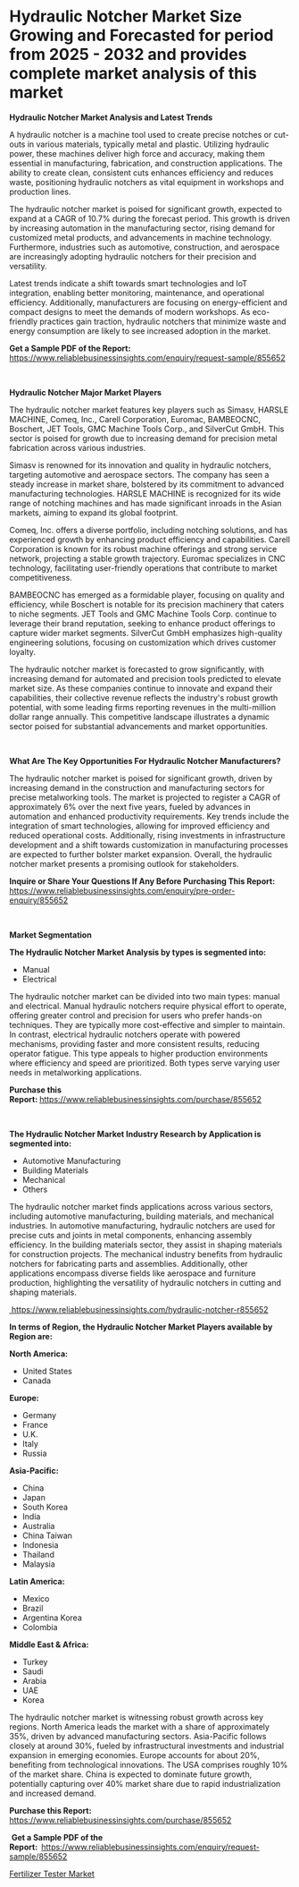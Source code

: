 <p><h1>Hydraulic Notcher Market Size Growing and Forecasted for period from 2025 - 2032 and provides complete market analysis of this market</h1></p><p><strong>Hydraulic Notcher Market Analysis and Latest Trends</strong></p>
<p><p>A hydraulic notcher is a machine tool used to create precise notches or cut-outs in various materials, typically metal and plastic. Utilizing hydraulic power, these machines deliver high force and accuracy, making them essential in manufacturing, fabrication, and construction applications. The ability to create clean, consistent cuts enhances efficiency and reduces waste, positioning hydraulic notchers as vital equipment in workshops and production lines.</p><p>The hydraulic notcher market is poised for significant growth, expected to expand at a CAGR of 10.7% during the forecast period. This growth is driven by increasing automation in the manufacturing sector, rising demand for customized metal products, and advancements in machine technology. Furthermore, industries such as automotive, construction, and aerospace are increasingly adopting hydraulic notchers for their precision and versatility. </p><p>Latest trends indicate a shift towards smart technologies and IoT integration, enabling better monitoring, maintenance, and operational efficiency. Additionally, manufacturers are focusing on energy-efficient and compact designs to meet the demands of modern workshops. As eco-friendly practices gain traction, hydraulic notchers that minimize waste and energy consumption are likely to see increased adoption in the market.</p></p>
<p><strong>Get a Sample PDF of the Report:&nbsp;</strong> <a href="https://www.reliablebusinessinsights.com/enquiry/request-sample/855652?utm_campaign=3106&utm_medium=2&utm_source=Github&utm_content=ia&utm_term=09042025&utm_id=hydraulic-notcher">https://www.reliablebusinessinsights.com/enquiry/request-sample/855652</a></p>
<p>&nbsp;</p>
<p><strong>Hydraulic Notcher Major Market Players</strong></p>
<p><p>The hydraulic notcher market features key players such as Simasv, HARSLE MACHINE, Comeq, Inc., Carell Corporation, Euromac, BAMBEOCNC, Boschert, JET Tools, GMC Machine Tools Corp., and SilverCut GmbH. This sector is poised for growth due to increasing demand for precision metal fabrication across various industries.</p><p>Simasv is renowned for its innovation and quality in hydraulic notchers, targeting automotive and aerospace sectors. The company has seen a steady increase in market share, bolstered by its commitment to advanced manufacturing technologies. HARSLE MACHINE is recognized for its wide range of notching machines and has made significant inroads in the Asian markets, aiming to expand its global footprint.</p><p>Comeq, Inc. offers a diverse portfolio, including notching solutions, and has experienced growth by enhancing product efficiency and capabilities. Carell Corporation is known for its robust machine offerings and strong service network, projecting a stable growth trajectory. Euromac specializes in CNC technology, facilitating user-friendly operations that contribute to market competitiveness.</p><p>BAMBEOCNC has emerged as a formidable player, focusing on quality and efficiency, while Boschert is notable for its precision machinery that caters to niche segments. JET Tools and GMC Machine Tools Corp. continue to leverage their brand reputation, seeking to enhance product offerings to capture wider market segments. SilverCut GmbH emphasizes high-quality engineering solutions, focusing on customization which drives customer loyalty.</p><p>The hydraulic notcher market is forecasted to grow significantly, with increasing demand for automated and precision tools predicted to elevate market size. As these companies continue to innovate and expand their capabilities, their collective revenue reflects the industry's robust growth potential, with some leading firms reporting revenues in the multi-million dollar range annually. This competitive landscape illustrates a dynamic sector poised for substantial advancements and market opportunities.</p></p>
<p>&nbsp;</p>
<p><strong>What Are The Key Opportunities For Hydraulic Notcher Manufacturers?</strong></p>
<p><p>The hydraulic notcher market is poised for significant growth, driven by increasing demand in the construction and manufacturing sectors for precise metalworking tools. The market is projected to register a CAGR of approximately 6% over the next five years, fueled by advances in automation and enhanced productivity requirements. Key trends include the integration of smart technologies, allowing for improved efficiency and reduced operational costs. Additionally, rising investments in infrastructure development and a shift towards customization in manufacturing processes are expected to further bolster market expansion. Overall, the hydraulic notcher market presents a promising outlook for stakeholders.</p></p>
<p><strong>Inquire or Share Your Questions If Any Before Purchasing This Report:</strong> <a href="https://www.reliablebusinessinsights.com/enquiry/pre-order-enquiry/855652?utm_campaign=3106&utm_medium=2&utm_source=Github&utm_content=ia&utm_term=09042025&utm_id=hydraulic-notcher">https://www.reliablebusinessinsights.com/enquiry/pre-order-enquiry/855652</a></p>
<p>&nbsp;</p>
<p><strong>Market Segmentation</strong></p>
<p><strong>The Hydraulic Notcher Market Analysis by types is segmented into:</strong></p>
<p><ul><li>Manual</li><li>Electrical</li></ul></p>
<p><p>The hydraulic notcher market can be divided into two main types: manual and electrical. Manual hydraulic notchers require physical effort to operate, offering greater control and precision for users who prefer hands-on techniques. They are typically more cost-effective and simpler to maintain. In contrast, electrical hydraulic notchers operate with powered mechanisms, providing faster and more consistent results, reducing operator fatigue. This type appeals to higher production environments where efficiency and speed are prioritized. Both types serve varying user needs in metalworking applications.</p></p>
<p><strong>Purchase this Report:&nbsp;</strong><a href="https://www.reliablebusinessinsights.com/purchase/855652?utm_campaign=3106&utm_medium=2&utm_source=Github&utm_content=ia&utm_term=09042025&utm_id=hydraulic-notcher">https://www.reliablebusinessinsights.com/purchase/855652</a></p>
<p>&nbsp;</p>
<p><strong>The Hydraulic Notcher Market Industry Research by Application is segmented into:</strong></p>
<p><ul><li>Automotive Manufacturing</li><li>Building Materials</li><li>Mechanical</li><li>Others</li></ul></p>
<p><p>The hydraulic notcher market finds applications across various sectors, including automotive manufacturing, building materials, and mechanical industries. In automotive manufacturing, hydraulic notchers are used for precise cuts and joints in metal components, enhancing assembly efficiency. In the building materials sector, they assist in shaping materials for construction projects. The mechanical industry benefits from hydraulic notchers for fabricating parts and assemblies. Additionally, other applications encompass diverse fields like aerospace and furniture production, highlighting the versatility of hydraulic notchers in cutting and shaping materials.</p></p>
<p><a href="https://www.reliablebusinessinsights.com/hydraulic-notcher-r855652?utm_campaign=3106&utm_medium=2&utm_source=Github&utm_content=ia&utm_term=09042025&utm_id=hydraulic-notcher">&nbsp;https://www.reliablebusinessinsights.com/hydraulic-notcher-r855652</a></p>
<p><strong>In terms of Region, the Hydraulic Notcher Market Players available by Region are:</strong></p>
<p>
    <p> <strong> North America: </strong>
        <ul>
            <li>United States</li>
            <li>Canada</li>
        </ul>
        </p> 
    <p> <strong> Europe: </strong>
        <ul>
            <li>Germany</li>
            <li>France</li>
            <li>U.K.</li>
            <li>Italy</li>
            <li>Russia</li>
        </ul>
        </p> 
    <p> <strong> Asia-Pacific: </strong>
        <ul>
            <li>China</li>
            <li>Japan</li>
            <li>South Korea</li>
            <li>India</li>
            <li>Australia</li>
            <li>China Taiwan</li>
            <li>Indonesia</li>
            <li>Thailand</li>
            <li>Malaysia</li>
        </ul>
        </p> 
    <p> <strong> Latin America: </strong>
        <ul>
            <li>Mexico</li>
            <li>Brazil</li>
            <li>Argentina Korea</li>
            <li>Colombia</li>
        </ul>
        </p> 
    <p> <strong> Middle East & Africa: </strong>
        <ul>
            <li>Turkey</li>
            <li>Saudi</li>
            <li>Arabia</li>
            <li>UAE</li>
            <li>Korea</li>
        </ul>
    </p>
    </p>
<p><p>The hydraulic notcher market is witnessing robust growth across key regions. North America leads the market with a share of approximately 35%, driven by advanced manufacturing sectors. Asia-Pacific follows closely at around 30%, fueled by infrastructural investments and industrial expansion in emerging economies. Europe accounts for about 20%, benefiting from technological innovations. The USA comprises roughly 10% of the market share. China is expected to dominate future growth, potentially capturing over 40% market share due to rapid industrialization and increased demand.</p></p>
<p><strong>Purchase this Report: </strong><a href="https://www.reliablebusinessinsights.com/purchase/855652?utm_campaign=3106&utm_medium=2&utm_source=Github&utm_content=ia&utm_term=09042025&utm_id=hydraulic-notcher">https://www.reliablebusinessinsights.com/purchase/855652</a></p>
<p>&nbsp;<strong>Get a Sample PDF of the Report:&nbsp;&nbsp;</strong><a href="https://www.reliablebusinessinsights.com/enquiry/request-sample/855652?utm_campaign=3106&utm_medium=2&utm_source=Github&utm_content=ia&utm_term=09042025&utm_id=hydraulic-notcher">https://www.reliablebusinessinsights.com/enquiry/request-sample/855652</a></p>
<p><strong></strong></p>
<p><p><a href="https://github.com/lalolatiot/Market-Research-Report-List-1/blob/main/fertilizer-tester-market.md?utm_campaign=3106&utm_medium=2&utm_source=Github&utm_content=ia&utm_term=09042025&utm_id=hydraulic-notcher">Fertilizer Tester Market</a></p></p>